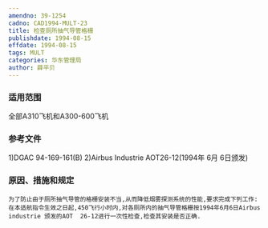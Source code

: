 ```yaml
---
amendno: 39-1254
cadno: CAD1994-MULT-23
title: 检查厕所抽气导管格栅
publishdate: 1994-08-15
effdate: 1994-08-15
tags: MULT
categories: 华东管理局
author: 薛平贝
---
```


### 适用范围 
全部A310飞机和A300-600飞机

<!--more-->
### 参考文件
1)DGAC 94-169-161(B) 
2)Airbus Industrie AOT26-12(1994年 6月 6日颁发) 

### 原因、措施和规定 
    为了防止由于厕所抽气导管的格栅安装不当,从而降低烟雾探测系统的性能,要求完成下列工作: 
    在本适航指令生效之日起,450飞行小时内,对各厕所内的抽气导管格栅按1994年6月6日Airbus industrie 颁发的AOT  26-12进行一次性检查,检查其安装是否正确.
